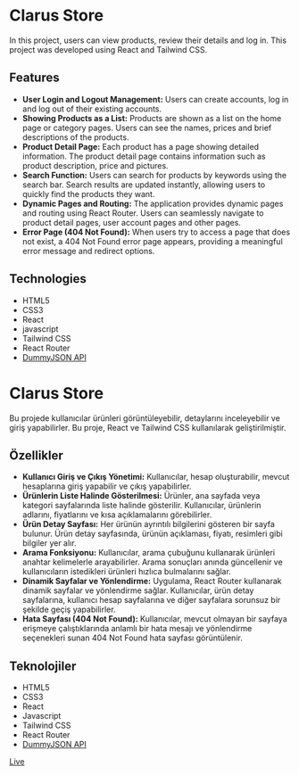 # Clarus Store

In this project, users can view products, review their details and log in. This project was developed using React and Tailwind CSS.

## Features

- **User Login and Logout Management:** Users can create accounts, log in and log out of their existing accounts.
- **Showing Products as a List:** Products are shown as a list on the home page or category pages. Users can see the names, prices and brief descriptions of the products.
- **Product Detail Page:** Each product has a page showing detailed information. The product detail page contains information such as product description, price and pictures.
- **Search Function:** Users can search for products by keywords using the search bar. Search results are updated instantly, allowing users to quickly find the products they want.
- **Dynamic Pages and Routing:** The application provides dynamic pages and routing using React Router. Users can seamlessly navigate to product detail pages, user account pages and other pages.
- **Error Page (404 Not Found):** When users try to access a page that does not exist, a 404 Not Found error page appears, providing a meaningful error message and redirect options.

## Technologies

- HTML5
- CSS3
- React
- javascript
- Tailwind CSS
- React Router
- [DummyJSON API](https://dummyjson.com/)

# Clarus Store

Bu projede kullanıcılar ürünleri görüntüleyebilir, detaylarını inceleyebilir ve giriş yapabilirler. Bu proje, React ve Tailwind CSS kullanılarak geliştirilmiştir.

## Özellikler

- **Kullanıcı Giriş ve Çıkış Yönetimi:** Kullanıcılar, hesap oluşturabilir, mevcut hesaplarına giriş yapabilir ve çıkış yapabilirler.
- **Ürünlerin Liste Halinde Gösterilmesi:** Ürünler, ana sayfada veya kategori sayfalarında liste halinde gösterilir. Kullanıcılar, ürünlerin adlarını, fiyatlarını ve kısa açıklamalarını görebilirler.
- **Ürün Detay Sayfası:** Her ürünün ayrıntılı bilgilerini gösteren bir sayfa bulunur. Ürün detay sayfasında, ürünün açıklaması, fiyatı, resimleri gibi bilgiler yer alır.
- **Arama Fonksiyonu:** Kullanıcılar, arama çubuğunu kullanarak ürünleri anahtar kelimelerle arayabilirler. Arama sonuçları anında güncellenir ve kullanıcıların istedikleri ürünleri hızlıca bulmalarını sağlar.
- **Dinamik Sayfalar ve Yönlendirme:** Uygulama, React Router kullanarak dinamik sayfalar ve yönlendirme sağlar. Kullanıcılar, ürün detay sayfalarına, kullanıcı hesap sayfalarına ve diğer sayfalara sorunsuz bir şekilde geçiş yapabilirler.
- **Hata Sayfası (404 Not Found):** Kullanıcılar, mevcut olmayan bir sayfaya erişmeye çalıştıklarında anlamlı bir hata mesajı ve yönlendirme seçenekleri sunan 404 Not Found hata sayfası görüntülenir.

## Teknolojiler

- HTML5
- CSS3
- React
- Javascript
- Tailwind CSS
- React Router
- [DummyJSON API](https://dummyjson.com/)


[Live](https://fy-clarus-store.netlify.app/)
